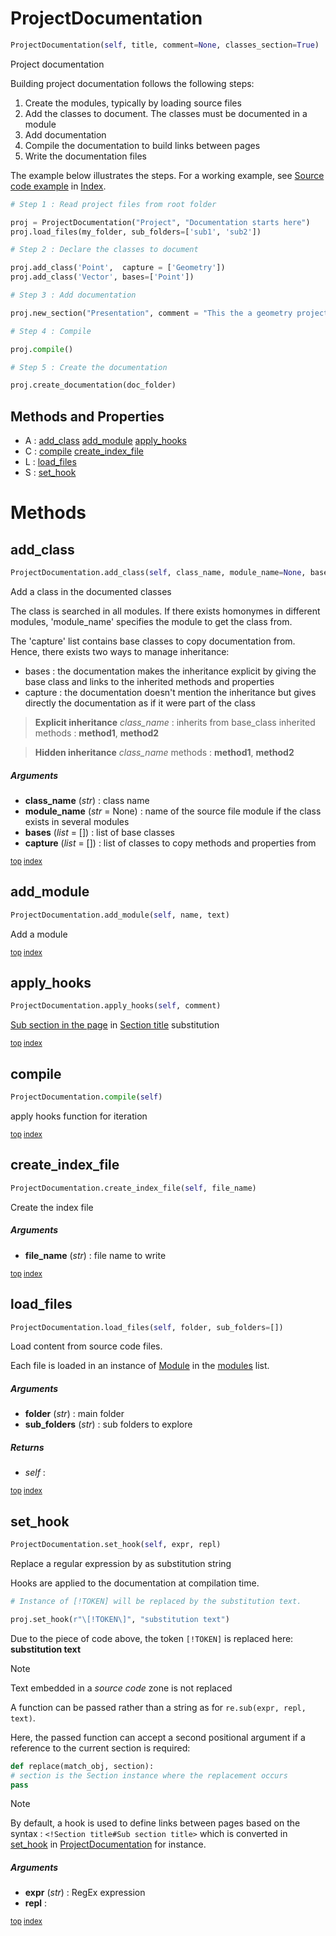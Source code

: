 # ProjectDocumentation



``` python
ProjectDocumentation(self, title, comment=None, classes_section=True)
```

Project documentation

Building project documentation follows the following steps:
1. Create the modules, typically by loading source files
2. Add the classes to document. The classes must be documented in a module
3. Add documentation
4. Compile the documentation to build links between pages
5. Write the documentation files

The example below illustrates the steps. For a working example, see [Source code example](index.md#source-code-example) in [Index](index.md).

``` python
# Step 1 : Read project files from root folder

proj = ProjectDocumentation("Project", "Documentation starts here")
proj.load_files(my_folder, sub_folders=['sub1', 'sub2'])

# Step 2 : Declare the classes to document

proj.add_class('Point',  capture = ['Geometry'])
proj.add_class('Vector', bases=['Point'])

# Step 3 : Add documentation

proj.new_section("Presentation", comment = "This the a geometry project")

# Step 4 : Compile

proj.compile()

# Step 5 : Create the documentation

proj.create_documentation(doc_folder)
```



## Methods and Properties
- A : [add_class](#add_class) [add_module](#add_module) [apply_hooks](#apply_hooks) 
- C : [compile](#compile) [create_index_file](#create_index_file) 
- L : [load_files](#load_files) 
- S : [set_hook](#set_hook) 

# Methods



## add_class

``` python
ProjectDocumentation.add_class(self, class_name, module_name=None, bases=[], capture=[])
```

Add a class in the documented classes

The class is searched in all modules. If there exists homonymes in different modules, 'module_name' specifies the module to get the class from.

The 'capture' list contains base classes to copy documentation from. Hence, there exists two ways to manage inheritance:
- bases : the documentation makes the inheritance explicit by giving the base class and links to the inherited methods and properties
- capture : the documentation doesn't mention the inheritance but gives directly the documentation as if it were part of the class

> **Explicit inheritance**
> _class_name_ : inherits from base_class
> inherited methods : **method1**, **method2**

> **Hidden inheritance**
> _class_name_
> methods : **method1**, **method2**



##### Arguments



- **class_name** (_str_) : class name
- **module_name** (_str_ = None) : name of the source file module if the class exists in several modules
- **bases** (_list_ = []) : list of base classes
- **capture** (_list_ = []) : list of classes to copy methods and properties from



<sub>[top](#projectdocumentation) [index](index.md)</sub>
## add_module

``` python
ProjectDocumentation.add_module(self, name, text)
```

Add a module





<sub>[top](#projectdocumentation) [index](index.md)</sub>
## apply_hooks

``` python
ProjectDocumentation.apply_hooks(self, comment)
```

[Sub section in the page](section_title.md#sub-section-in-the-page) in [Section title](section_title.md) substitution




<sub>[top](#projectdocumentation) [index](index.md)</sub>
## compile

``` python
ProjectDocumentation.compile(self)
```

apply hooks function for iteration




<sub>[top](#projectdocumentation) [index](index.md)</sub>
## create_index_file

``` python
ProjectDocumentation.create_index_file(self, file_name)
```

Create the index file



##### Arguments



- **file_name** (_str_) : file name to write



<sub>[top](#projectdocumentation) [index](index.md)</sub>
## load_files

``` python
ProjectDocumentation.load_files(self, folder, sub_folders=[])
```

Load content from source code files.

Each file is loaded in an instance of [Module](module.md) in the [modules](#modules) list.



##### Arguments



- **folder** (_str_) : main folder
- **sub_folders** (_str_) : sub folders to explore

##### Returns



- _self_ : 



<sub>[top](#projectdocumentation) [index](index.md)</sub>
## set_hook

``` python
ProjectDocumentation.set_hook(self, expr, repl)
```

Replace a regular expression by as substitution string

Hooks are applied to the documentation at compilation time.

``` python
# Instance of [!TOKEN] will be replaced by the substitution text.

proj.set_hook(r"\[!TOKEN\]", "substitution text")
```

Due to the piece of code above, the token `[!TOKEN]` is replaced here: **substitution text**

> [!NOTE]
> Text embedded in a _source code_ zone is not replaced

A function can be passed rather than a string as for `re.sub(expr, repl, text)`.

Here, the passed function can accept a second positional argument if a reference to the current section is required:

``` python
def replace(match_obj, section):
# section is the Section instance where the replacement occurs
pass
```

> [!NOTE]
> By default, a hook is used to define links between pages based on the
> syntax : `<!Section title#Sub section title>` which is converted in [set_hook](projectdocumentation.md#set_hook) in [ProjectDocumentation](projectdocumentation.md)
> for instance.



##### Arguments



- **expr** (_str_) : RegEx expression
- **repl** : 



<sub>[top](#projectdocumentation) [index](index.md)</sub>

